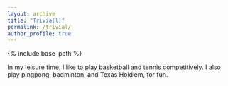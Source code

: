 ```yaml
---
layout: archive
title: "Trivia(l)"
permalink: /trivial/
author_profile: true
---
```


{% include base_path %}


In my leisure time, I like to play basketball and tennis competitively. I also play pingpong, badminton, and Texas Hold’em, for fun. 
